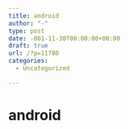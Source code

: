 ```yaml
---
title: android
author: "-"
type: post
date: -001-11-30T00:00:00+00:00
draft: true
url: /?p=11780
categories:
  - Uncategorized

---
```

# android

